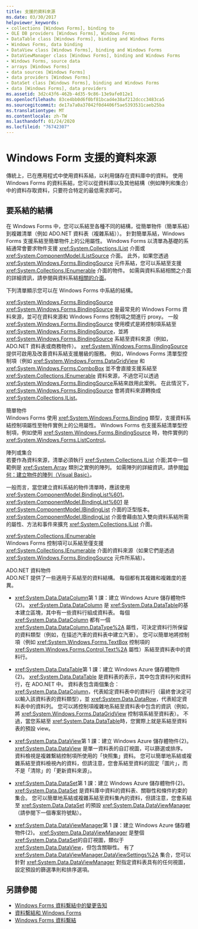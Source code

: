 ```yaml
---
title: 支援的資料來源
ms.date: 03/30/2017
helpviewer_keywords:
- collections [Windows Forms], binding to
- OLE DB providers [Windows Forms], Windows Forms
- DataTable class [Windows Forms], binding and Windows Forms
- Windows Forms, data binding
- DataView class [Windows Forms], binding and Windows Forms
- DataViewManager class [Windows Forms], binding and Windows Forms
- Windows Forms, source data
- arrays [Windows Forms]
- data sources [Windows Forms]
- data providers [Windows Forms]
- DataSet class [Windows Forms], binding and Windows Forms
- data [Windows Forms], data providers
ms.assetid: 3d2c43f6-462b-4d35-9c86-13e9afe012e1
ms.openlocfilehash: 83ce4bb0d6f0bf81bcad4e38af212dccc3483ca5
ms.sourcegitcommit: de17a7a0a37042f0d4406f5ae5393531caeb25ba
ms.translationtype: MT
ms.contentlocale: zh-TW
ms.lasthandoff: 01/24/2020
ms.locfileid: "76742307"
---
```

# <a name="data-sources-supported-by-windows-forms"></a>Windows Form 支援的資料來源
傳統上，已在應用程式中使用資料系結，以利用儲存在資料庫中的資料。 使用 Windows Forms 的資料系結，您可以從資料庫以及其他結構（例如陣列和集合）中的資料存取資料，只要符合特定的最低需求即可。  
  
## <a name="structures-to-bind-to"></a>要系結的結構  
 在 Windows Forms 中，您可以系結至各種不同的結構，從簡單物件（簡單系結）到複雜清單（例如 ADO.NET 資料表（複雜系結））。 針對簡單系結，Windows Forms 支援系結至簡單物件上的公用屬性。 Windows Forms 以清單為基礎的系結通常會要求物件支援 <xref:System.Collections.IList> 介面或 <xref:System.ComponentModel.IListSource> 介面。 此外，如果您透過 <xref:System.Windows.Forms.BindingSource> 元件系結，您可以系結至支援 <xref:System.Collections.IEnumerable> 介面的物件。 如需與資料系結相關之介面的詳細資訊，請參閱與資料系結[相關的介面](interfaces-related-to-data-binding.md)。  
  
 下列清單顯示您可以在 Windows Forms 中系結的結構。  
  
 <xref:System.Windows.Forms.BindingSource>  
 <xref:System.Windows.Forms.BindingSource> 是最常見的 Windows Forms 資料來源，並可在資料來源和 Windows Forms 控制項之間進行 proxy。 一般 <xref:System.Windows.Forms.BindingSource> 使用模式是將控制項系結至 <xref:System.Windows.Forms.BindingSource>，並將 <xref:System.Windows.Forms.BindingSource> 系結至資料來源（例如，ADO.NET 資料表或商務物件）。 <xref:System.Windows.Forms.BindingSource> 提供可啟用及改善資料系結支援層級的服務。 例如，Windows Forms 清單型控制項（例如 <xref:System.Windows.Forms.DataGridView> 和 <xref:System.Windows.Forms.ComboBox> 並不會直接支援系結至 <xref:System.Collections.IEnumerable> 資料來源，不過您可以透過 <xref:System.Windows.Forms.BindingSource>系結來啟用此案例。 在此情況下，<xref:System.Windows.Forms.BindingSource> 會將資料來源轉換成 <xref:System.Collections.IList>。  
  
 簡單物件  
 Windows Forms 使用 <xref:System.Windows.Forms.Binding> 類型，支援資料系結控制項屬性至物件實例上的公用屬性。 Windows Forms 也支援系結清單型控制項，例如使用 <xref:System.Windows.Forms.BindingSource> 時，物件實例的 <xref:System.Windows.Forms.ListControl>。  
  
 陣列或集合  
 若要作為資料來源，清單必須執行 <xref:System.Collections.IList> 介面;其中一個範例是 <xref:System.Array> 類別之實例的陣列。 如需陣列的詳細資訊，請參閱[如何：建立物件的陣列（Visual Basic）](https://docs.microsoft.com/previous-versions/visualstudio/visual-studio-2010/487y7874(v=vs.100))。  
  
 一般而言，當您建立資料系結的物件清單時，應該使用 <xref:System.ComponentModel.BindingList%601>。 <xref:System.ComponentModel.BindingList%601> 是 <xref:System.ComponentModel.IBindingList> 介面的泛型版本。 <xref:System.ComponentModel.IBindingList> 介面會藉由加入雙向資料系結所需的屬性、方法和事件來擴充 <xref:System.Collections.IList> 介面。  
  
 <xref:System.Collections.IEnumerable>  
 Windows Forms 控制項可以系結至僅支援 <xref:System.Collections.IEnumerable> 介面的資料來源（如果它們是透過 <xref:System.Windows.Forms.BindingSource> 元件所系結）。  
  
 ADO.NET 資料物件  
 ADO.NET 提供了一些適用于系結至的資料結構。 每個都有其複雜和複雜度的差異。  
  
- <xref:System.Data.DataColumn>第 1 課：建立 Windows Azure 儲存體物件{2}。 <xref:System.Data.DataColumn> 是 <xref:System.Data.DataTable>的基本建立區塊，其中有一些資料行組成資料表。 每個 <xref:System.Data.DataColumn> 都有一個 <xref:System.Data.DataColumn.DataType%2A> 屬性，可決定資料行所保留的資料類型（例如，在描述汽車的資料表中建立汽車）。 您可以簡單地將控制項（例如 <xref:System.Windows.Forms.TextBox> 控制項的 <xref:System.Windows.Forms.Control.Text%2A> 屬性）系結至資料表中的資料行。  
  
- <xref:System.Data.DataTable>第 1 課：建立 Windows Azure 儲存體物件{2}。 <xref:System.Data.DataTable> 是資料表的表示，其中包含資料列和資料行，在 ADO.NET 中。 資料表包含兩個集合： <xref:System.Data.DataColumn>，代表給定資料表中的資料行（最終會決定可以輸入該資料表的資料類型），並 <xref:System.Data.DataRow>，代表給定資料表中的資料列。 您可以將控制項複雜地系結至資料表中包含的資訊（例如，將 <xref:System.Windows.Forms.DataGridView> 控制項系結至資料表）。 不過，當您系結至 <xref:System.Data.DataTable>時，您實際上就是系結至資料表的預設 view。  
  
- <xref:System.Data.DataView>第 1 課：建立 Windows Azure 儲存體物件{2}。 <xref:System.Data.DataView> 是單一資料表的自訂視圖，可以篩選或排序。 資料檢視是複雜繫結控制項所使用的「快照集」資料。 您可以簡單地系結或複雜系結至資料檢視內的資料，但請注意，您會系結至資料的固定「圖片」，而不是「清除」的「更新資料來源」。  
  
- <xref:System.Data.DataSet>第 1 課：建立 Windows Azure 儲存體物件{2}。 <xref:System.Data.DataSet> 是資料庫中資料的資料表、關聯性和條件約束的集合。 您可以簡單地系結或複雜系結至資料集內的資料，但請注意，您會系結至 <xref:System.Data.DataSet> 的預設 <xref:System.Data.DataViewManager> （請參閱下一個專案符號點）。  
  
- <xref:System.Data.DataViewManager>第 1 課：建立 Windows Azure 儲存體物件{2}。 <xref:System.Data.DataViewManager> 是整個 <xref:System.Data.DataSet>的自訂視圖，類似于 <xref:System.Data.DataView>，但包含關聯性。 有了 <xref:System.Data.DataViewManager.DataViewSettings%2A> 集合，您可以針對 <xref:System.Data.DataViewManager> 對指定資料表具有的任何視圖，設定預設的篩選準則和排序選項。  
  
## <a name="see-also"></a>另請參閱

- [Windows Forms 資料繫結中的變更告知](change-notification-in-windows-forms-data-binding.md)
- [資料繫結和 Windows Forms](data-binding-and-windows-forms.md)
- [Windows Forms 資料繫結](windows-forms-data-binding.md)
